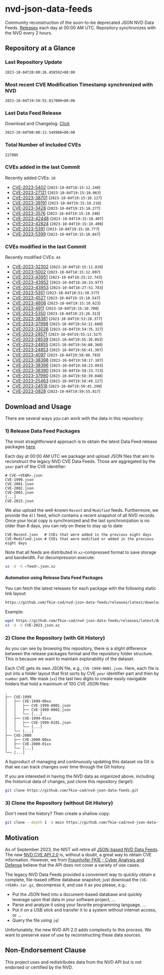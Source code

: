 # nvd-json-data-feeds

Community reconstruction of the soon-to-be deprecated JSON NVD Data Feeds. 
[Releases](https://github.com/fkie-cad/nvd-json-data-feeds/releases/latest) each day at 00:00 AM UTC.
Repository synchronizes with the NVD every 2 hours.

## Repository at a Glance

### Last Repository Update

```plain
2023-10-04T20:00:26.458592+00:00
```

### Most recent CVE Modification Timestamp synchronized with NVD

```plain
2023-10-04T19:59:55.817000+00:00
```

### Last Data Feed Release

Download and Changelog: [Click](https://github.com/fkie-cad/nvd-json-data-feeds/releases/latest)

```plain
2023-10-04T00:00:13.549908+00:00
```

### Total Number of included CVEs

```plain
227005
```

### CVEs added in the last Commit

Recently added CVEs: `10`

* [CVE-2023-5402](CVE-2023/CVE-2023-54xx/CVE-2023-5402.json) (`2023-10-04T18:15:12.240`)
* [CVE-2023-27121](CVE-2023/CVE-2023-271xx/CVE-2023-27121.json) (`2023-10-04T19:15:10.063`)
* [CVE-2023-38701](CVE-2023/CVE-2023-387xx/CVE-2023-38701.json) (`2023-10-04T19:15:10.127`)
* [CVE-2023-39191](CVE-2023/CVE-2023-391xx/CVE-2023-39191.json) (`2023-10-04T19:15:10.210`)
* [CVE-2023-3428](CVE-2023/CVE-2023-34xx/CVE-2023-3428.json) (`2023-10-04T19:15:10.277`)
* [CVE-2023-3576](CVE-2023/CVE-2023-35xx/CVE-2023-3576.json) (`2023-10-04T19:15:10.340`)
* [CVE-2023-42448](CVE-2023/CVE-2023-424xx/CVE-2023-42448.json) (`2023-10-04T19:15:10.407`)
* [CVE-2023-42824](CVE-2023/CVE-2023-428xx/CVE-2023-42824.json) (`2023-10-04T19:15:10.490`)
* [CVE-2023-5391](CVE-2023/CVE-2023-53xx/CVE-2023-5391.json) (`2023-10-04T19:15:10.777`)
* [CVE-2023-5399](CVE-2023/CVE-2023-53xx/CVE-2023-5399.json) (`2023-10-04T19:15:10.847`)


### CVEs modified in the last Commit

Recently modified CVEs: `44`

* [CVE-2023-32302](CVE-2023/CVE-2023-323xx/CVE-2023-32302.json) (`2023-10-04T18:15:11.810`)
* [CVE-2023-5002](CVE-2023/CVE-2023-50xx/CVE-2023-5002.json) (`2023-10-04T18:15:12.097`)
* [CVE-2023-43951](CVE-2023/CVE-2023-439xx/CVE-2023-43951.json) (`2023-10-04T18:25:22.743`)
* [CVE-2023-43952](CVE-2023/CVE-2023-439xx/CVE-2023-43952.json) (`2023-10-04T18:26:33.977`)
* [CVE-2023-43953](CVE-2023/CVE-2023-439xx/CVE-2023-43953.json) (`2023-10-04T18:27:51.783`)
* [CVE-2023-5351](CVE-2023/CVE-2023-53xx/CVE-2023-5351.json) (`2023-10-04T18:51:38.577`)
* [CVE-2023-4527](CVE-2023/CVE-2023-45xx/CVE-2023-4527.json) (`2023-10-04T19:15:10.547`)
* [CVE-2023-4806](CVE-2023/CVE-2023-48xx/CVE-2023-4806.json) (`2023-10-04T19:15:10.623`)
* [CVE-2023-4911](CVE-2023/CVE-2023-49xx/CVE-2023-4911.json) (`2023-10-04T19:15:10.700`)
* [CVE-2023-5350](CVE-2023/CVE-2023-53xx/CVE-2023-5350.json) (`2023-10-04T19:23:26.313`)
* [CVE-2023-38381](CVE-2023/CVE-2023-383xx/CVE-2023-38381.json) (`2023-10-04T19:53:28.377`)
* [CVE-2023-37998](CVE-2023/CVE-2023-379xx/CVE-2023-37998.json) (`2023-10-04T19:54:12.660`)
* [CVE-2023-33026](CVE-2023/CVE-2023-330xx/CVE-2023-33026.json) (`2023-10-04T19:54:35.327`)
* [CVE-2023-28571](CVE-2023/CVE-2023-285xx/CVE-2023-28571.json) (`2023-10-04T19:55:13.527`)
* [CVE-2023-28539](CVE-2023/CVE-2023-285xx/CVE-2023-28539.json) (`2023-10-04T19:55:39.053`)
* [CVE-2023-24855](CVE-2023/CVE-2023-248xx/CVE-2023-24855.json) (`2023-10-04T19:56:08.360`)
* [CVE-2023-24853](CVE-2023/CVE-2023-248xx/CVE-2023-24853.json) (`2023-10-04T19:56:41.367`)
* [CVE-2023-4097](CVE-2023/CVE-2023-40xx/CVE-2023-4097.json) (`2023-10-04T19:58:06.703`)
* [CVE-2023-38398](CVE-2023/CVE-2023-383xx/CVE-2023-38398.json) (`2023-10-04T19:58:17.107`)
* [CVE-2023-38396](CVE-2023/CVE-2023-383xx/CVE-2023-38396.json) (`2023-10-04T19:58:23.093`)
* [CVE-2023-38390](CVE-2023/CVE-2023-383xx/CVE-2023-38390.json) (`2023-10-04T19:58:33.723`)
* [CVE-2023-37990](CVE-2023/CVE-2023-379xx/CVE-2023-37990.json) (`2023-10-04T19:58:39.040`)
* [CVE-2023-25463](CVE-2023/CVE-2023-254xx/CVE-2023-25463.json) (`2023-10-04T19:58:49.127`)
* [CVE-2023-24518](CVE-2023/CVE-2023-245xx/CVE-2023-24518.json) (`2023-10-04T19:59:45.290`)
* [CVE-2023-0828](CVE-2023/CVE-2023-08xx/CVE-2023-0828.json) (`2023-10-04T19:59:55.817`)


## Download and Usage

There are several ways you can work with the data in this repository:

### 1) Release Data Feed Packages

The most straightforward approach is to obtain the latest Data Feed release packages [here](https://github.com/fkie-cad/nvd-json-data-feeds/releases/latest).

Each day at 00:00 AM UTC we package and upload JSON files that aim to reconstruct the legacy NVD CVE Data Feeds.
Those are aggregated by the `year` part of the CVE identifier:

```
# CVE-<YEAR>.json
CVE-1999.json
CVE-2001.json
CVE-2002.json
CVE-2003.json
[...]
CVE-2023.json
```

We also upload the well-known `Recent` and `Modified` feeds.
Furthermore, we provide the `All` feed, which contains a recent snapshot of all NVD records.
Once your local copy is synchronized and the last synchronization is no older than 8 days, you can rely on these to stay up to date:

```plain
CVE-Recent.json   # CVEs that were added in the previous eight days
CVE-Modified.json # CVEs that were modified or added in the previous eight days
```

Note that all feeds are distributed in `xz`-compressed format to save storage and bandwidth.
For decompression execute:

```sh
xz -d -k <feed>.json.xz
```


#### Automation using Release Data Feed Packages

You can fetch the latest releases for each package with the following static link layout:

```sh
https://github.com/fkie-cad/nvd-json-data-feeds/releases/latest/download/CVE-<YEAR>.json.xz
```

Example:

```sh
wget https://github.com/fkie-cad/nvd-json-data-feeds/releases/latest/download/CVE-2023.json.xz
xz -d -k CVE-2023.json.xz
```

### 2) Clone the Repository (with Git History)

As you can see by browsing this repository, there is a slight difference between the release packages format and the repository folder structure.
This is because we want to maintain explorability of the dataset.

Each CVE gets its own JSON file, e.g., `CVE-1999-0001.json`.
Here, each file is put into a folder layout that first sorts by CVE `year` identifier part and then by `number` part.
We mask (`xx`) the last two digits to create easily navigable folders that hold a maximum of 100 CVE JSON files:

```plain
.
├── CVE-1999
│   ├── CVE-1999-00xx
│   │   ├── CVE-1999-0001.json
│   │   ├── CVE-1999-0002.json
│   │   └── [...]
│   ├── CVE-1999-01xx
│   │   ├── CVE-1999-0101.json
│   │   └── [...]
│   └── [...]
├── CVE-2000
│   ├── CVE-2000-00xx
│   ├── CVE-2000-01xx
│   └── [...]
└── [...]
```

A byproduct of managing and continuously updating this dataset via Git is that we can track changes over time through the Git history.

If you are interested in having the NVD data as organized above, including the historical data of changes, just clone this repository (large!):

```sh
git clone https://github.com/fkie-cad/nvd-json-data-feeds.git
```

### 3) Clone the Repository (without Git History)

Don't need the history? Then create a shallow copy:

```sh
git clone --depth 1 -b main https://github.com/fkie-cad/nvd-json-data-feeds.git
```

## Motivation

As of September 2023, the NIST will retire all [JSON-based NVD Data Feeds](https://nvd.nist.gov/vuln/data-feeds#divRetirementBanner-1).
The new [NVD CVE API 2.0](https://nvd.nist.gov/developers/vulnerabilities) is, without a doubt, a great way to obtain CVE information.
However, we from [Fraunhofer FKIE - Cyber Analysis and Defense](https://www.fkie.fraunhofer.de/en/departments/cad.html) believe that the API does not cover a variety of use cases.

The legacy NVD Data Feeds provided a convenient way to quickly obtain a complete, file-based offline database snapshot; just download the `CVE-<YEAR>.tar.gz`, decompress it, and use it as you please, e.g.:

* Put the JSON feed into a document-based database and quickly leverage upon that data in your software project, ...
* Parse and analyze it using your favorite programming language, ...
* Put it on a USB stick and transfer it to a system without internet access, or ...
* Query the file using `jq`!

Unfortunately, the new NVD API 2.0 adds complexity to this process.
We want to preserve ease of use by reconstructing these data sources.

## Non-Endorsement Clause

This project uses and redistributes data from the NVD API but is not endorsed or certified by the NVD.